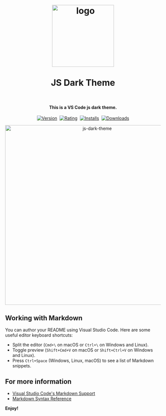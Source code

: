 <h1 align="center">
  <br>
    <img src="https://js-dark-theme.vercel.app/js.webp" alt="logo" width="200">
  <br><br>
  JS Dark Theme
  <br>
  <br>
</h1>

<h4 align="center">This is a VS Code js dark theme.</h4>

<p align="center">
    <a href="https://marketplace.visualstudio.com/items?itemName=AbdulnasirOlcan.JS-dark-theme"><img src="https://vsmarketplacebadge.apphb.com/version-short/AbdulnasirOlcan.JS-dark-theme.svg?style=for-the-badge&colorA=252526&colorB=43A047&label=VERSION" alt="Version"></a>&nbsp;
    <a href="https://marketplace.visualstudio.com/items?itemName=AbdulnasirOlcan.JS-dark-theme"><img src="https://vsmarketplacebadge.apphb.com/rating-short/AbdulnasirOlcan.JS-dark-theme.svg?style=for-the-badge&colorA=252526&colorB=43A047&label=Rating" alt="Rating"></a>&nbsp;
    <a href="https://marketplace.visualstudio.com/items?itemName=AbdulnasirOlcan.JS-dark-theme"><img src="https://vsmarketplacebadge.apphb.com/installs-short/AbdulnasirOlcan.JS-dark-theme.svg?style=for-the-badge&colorA=252526&colorB=43A047&label=Installs" alt="Installs"></a>&nbsp;
    <a href="https://marketplace.visualstudio.com/items?itemName=AbdulnasirOlcan.JS-dark-theme"><img src="https://vsmarketplacebadge.apphb.com/downloads-short/AbdulnasirOlcan.JS-dark-theme.svg?style=for-the-badge&colorA=252526&colorB=43A047&label=Downloads" alt="Downloads"></a>
</p>

<p align="center">
    <img src="https://js-dark-theme.vercel.app/js-dark-theme.gif" width="580" alt="js-dark-theme" />
</p>

## Working with Markdown

You can author your README using Visual Studio Code. Here are some useful editor keyboard shortcuts:

* Split the editor (`Cmd+\` on macOS or `Ctrl+\` on Windows and Linux).
* Toggle preview (`Shift+Cmd+V` on macOS or `Shift+Ctrl+V` on Windows and Linux).
* Press `Ctrl+Space` (Windows, Linux, macOS) to see a list of Markdown snippets.

## For more information

* [Visual Studio Code's Markdown Support](http://code.visualstudio.com/docs/languages/markdown)
* [Markdown Syntax Reference](https://help.github.com/articles/markdown-basics/)

**Enjoy!**
